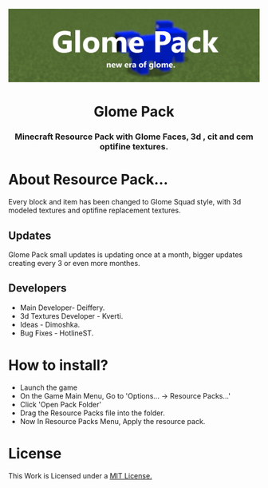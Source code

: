 <p align="center">
    <img src="assets/github/glomepacklogo.jpg" />
    <h1 align="center">Glome Pack</h1>
    <h3 align="center">Minecraft Resource Pack with Glome Faces, 3d , cit and cem optifine textures.</a>
</p>

# About Resource Pack...
Every block and item has been changed to Glome Squad style,
with 3d modeled textures and optifine replacement textures.
## Updates
Glome Pack small updates is updating once at a month, 
bigger updates creating every 3 or even more monthes.
## Developers
+ Main Developer- Deiffery.
+ 3d Textures Developer - Kverti.
+ Ideas - Dimoshka.
+ Bug Fixes - HotlineST.


# How to install?
+ Launch the game
+ On the Game Main Menu, Go to 'Options... -> Resource Packs...'
+ Click 'Open Pack Folder'
+ Drag the Resource Packs file into the folder.
+ Now In Resource Packs Menu, Apply the resource pack.

# License
This Work is Licensed under a [MIT License.](LICENSE)
